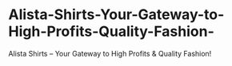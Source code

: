 # Alista-Shirts-Your-Gateway-to-High-Profits-Quality-Fashion-
Alista Shirts – Your Gateway to High Profits &amp; Quality Fashion!
